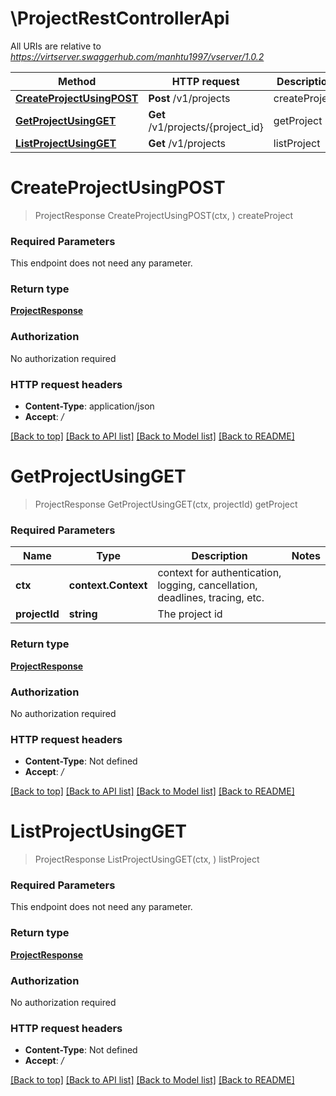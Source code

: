 # \ProjectRestControllerApi

All URIs are relative to *https://virtserver.swaggerhub.com/manhtu1997/vserver/1.0.2*

Method | HTTP request | Description
------------- | ------------- | -------------
[**CreateProjectUsingPOST**](ProjectRestControllerApi.md#CreateProjectUsingPOST) | **Post** /v1/projects | createProject
[**GetProjectUsingGET**](ProjectRestControllerApi.md#GetProjectUsingGET) | **Get** /v1/projects/{project_id} | getProject
[**ListProjectUsingGET**](ProjectRestControllerApi.md#ListProjectUsingGET) | **Get** /v1/projects | listProject


# **CreateProjectUsingPOST**
> ProjectResponse CreateProjectUsingPOST(ctx, )
createProject

### Required Parameters
This endpoint does not need any parameter.

### Return type

[**ProjectResponse**](ProjectResponse.md)

### Authorization

No authorization required

### HTTP request headers

 - **Content-Type**: application/json
 - **Accept**: */*

[[Back to top]](#) [[Back to API list]](../README.md#documentation-for-api-endpoints) [[Back to Model list]](../README.md#documentation-for-models) [[Back to README]](../README.md)

# **GetProjectUsingGET**
> ProjectResponse GetProjectUsingGET(ctx, projectId)
getProject

### Required Parameters

Name | Type | Description  | Notes
------------- | ------------- | ------------- | -------------
 **ctx** | **context.Context** | context for authentication, logging, cancellation, deadlines, tracing, etc.
  **projectId** | **string**| The project id | 

### Return type

[**ProjectResponse**](ProjectResponse.md)

### Authorization

No authorization required

### HTTP request headers

 - **Content-Type**: Not defined
 - **Accept**: */*

[[Back to top]](#) [[Back to API list]](../README.md#documentation-for-api-endpoints) [[Back to Model list]](../README.md#documentation-for-models) [[Back to README]](../README.md)

# **ListProjectUsingGET**
> ProjectResponse ListProjectUsingGET(ctx, )
listProject

### Required Parameters
This endpoint does not need any parameter.

### Return type

[**ProjectResponse**](ProjectResponse.md)

### Authorization

No authorization required

### HTTP request headers

 - **Content-Type**: Not defined
 - **Accept**: */*

[[Back to top]](#) [[Back to API list]](../README.md#documentation-for-api-endpoints) [[Back to Model list]](../README.md#documentation-for-models) [[Back to README]](../README.md)

